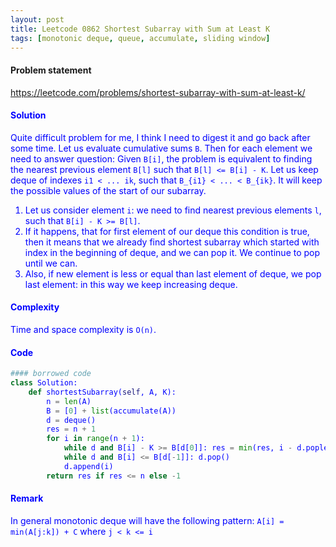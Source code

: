```yaml
---
layout: post
title: Leetcode 0862 Shortest Subarray with Sum at Least K
tags: [monotonic deque, queue, accumulate, sliding window]
---
```


#### Problem statement

<a href="https://leetcode.com/problems/shortest-subarray-with-sum-at-least-k/"> <font color = blue>https://leetcode.com/problems/shortest-subarray-with-sum-at-least-k/

#### Solution
Quite difficult problem for me, I think I need to digest it and go back after some time. Let us evaluate cumulative sums `B`. Then for each element we need to answer question: Given `B[i]`, the problem is equivalent to finding the nearest previous element `B[l]` such that `B[l] <= B[i] - K`. Let us keep deque of indexes `i1 < ... ik`, such that `B_{i1} < ... < B_{ik}`. It will keep the possible values of the start of our subarray.

1. Let us consider element `i`: we need to find nearest previous elements `l`, such that `B[i] - K >= B[l]`.
2. If it happens, that for first element of our deque this condition is true, then it means that we already find shortest subarray which started with index in the beginning of deque, and we can pop it. We continue to pop until we can.
3. Also, if new element is less or equal than last element of deque, we pop last element: in this way we keep increasing deque.

#### Complexity
Time and space complexity is `O(n)`.

#### Code
```python
#### borrowed code
class Solution:
    def shortestSubarray(self, A, K):
        n = len(A)
        B = [0] + list(accumulate(A))
        d = deque()
        res = n + 1
        for i in range(n + 1):
            while d and B[i] - K >= B[d[0]]: res = min(res, i - d.popleft())
            while d and B[i] <= B[d[-1]]: d.pop()
            d.append(i)
        return res if res <= n else -1
```

#### Remark
In general monotonic deque will have the following pattern:
`A[i] = min(A[j:k]) + C` where `j < k <= i`

